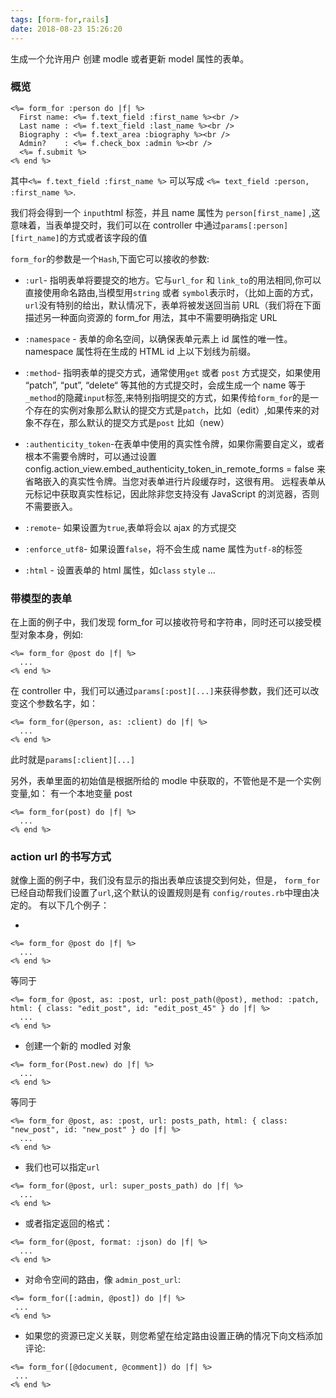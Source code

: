 ```yaml
---
tags: [form-for,rails]
date: 2018-08-23 15:26:20
---
```


生成一个允许用户 创建 modle 或者更新 model 属性的表单。

### 概览

```erb
<%= form_for :person do |f| %>
  First name: <%= f.text_field :first_name %><br />
  Last name : <%= f.text_field :last_name %><br />
  Biography : <%= f.text_area :biography %><br />
  Admin?    : <%= f.check_box :admin %><br />
  <%= f.submit %>
<% end %>
```

其中`<%= f.text_field :first_name %>` 可以写成 `<%= text_field :person, :first_name %>`.

我们将会得到一个 `input`html 标签，并且 name 属性为 `person[first_name]` ,这意味着，当表单提交时，我们可以在 controller 中通过`params[:person][firt_name]`的方式或者该字段的值

`form_for`的参数是一个`Hash`,下面它可以接收的参数:

- `:url`- 指明表单将要提交的地方。它与`url_for` 和 `link_to`的用法相同,你可以直接使用命名路由,当模型用`string` 或者 `symbol`表示时，（比如上面的方式，`url`没有特别的给出，默认情况下，表单将被发送回当前 URL（我们将在下面描述另一种面向资源的 form_for 用法，其中不需要明确指定 URL

- `:namespace` - 表单的命名空间，以确保表单元素上 id 属性的唯一性。 namespace 属性将在生成的 HTML id 上以下划线为前缀。

- `:method`- 指明表单的提交方式，通常使用`get` 或者 `post` 方式提交，如果使用 “patch”, “put”, “delete“ 等其他的方式提交时，会成生成一个 name 等于`_method`的隐藏`input`标签,来特别指明提交的方式，如果传给`form_for`的是一个存在的实例对象那么默认的提交方式是`patch`，比如（edit）,如果传来的对象不存在，那么默认的提交方式是`post` 比如（new）

- `:authenticity_token`-在表单中使用的真实性令牌，如果你需要自定义，或者根本不需要令牌时，可以通过设置 config.action_view.embed_authenticity_token_in_remote_forms = false 来省略嵌入的真实性令牌。当您对表单进行片段缓存时，这很有用。 远程表单从元标记中获取真实性标记，因此除非您支持没有 JavaScript 的浏览器，否则不需要嵌入。

- `:remote`- 如果设置为`true`,表单将会以 ajax 的方式提交

- `:enforce_utf8`- 如果设置`false`，将不会生成 name 属性为`utf-8`的标签

- `:html` - 设置表单的 html 属性，如`class` `style` ...

### 带模型的表单

在上面的例子中，我们发现 form_for 可以接收符号和字符串，同时还可以接受模型对象本身，例如:

```erb
<%= form_for @post do |f| %>
  ...
<% end %>
```

在 controller 中，我们可以通过`params[:post][...]`来获得参数，我们还可以改变这个参数名字，如：

```erb
<%= form_for(@person, as: :client) do |f| %>
  ...
<% end %>
```

此时就是`params[:client][...]`

另外，表单里面的初始值是根据所给的 modle 中获取的，不管他是不是一个实例变量,如： 有一个本地变量 post

```erb
<%= form_for(post) do |f| %>
  ...
<% end %>
```

### action url 的书写方式

就像上面的例子中，我们没有显示的指出表单应该提交到何处，但是， `form_for`已经自动帮我们设置了`url`,这个默认的设置规则是有 `config/routes.rb`中理由决定的。
有以下几个例子：

-

```erb
<%= form_for @post do |f| %>
  ...
<% end %>
```

等同于

```erb
<%= form_for @post, as: :post, url: post_path(@post), method: :patch, html: { class: "edit_post", id: "edit_post_45" } do |f| %>
  ...
<% end %>
```

- 创建一个新的 modled 对象

```erb
<%= form_for(Post.new) do |f| %>
  ...
<% end %>
```

等同于

```erb
<%= form_for @post, as: :post, url: posts_path, html: { class: "new_post", id: "new_post" } do |f| %>
  ...
<% end %>
```

- 我们也可以指定`url`

```erb
<%= form_for(@post, url: super_posts_path) do |f| %>
  ...
<% end %>
```

- 或者指定返回的格式：

```erb
<%= form_for(@post, format: :json) do |f| %>
  ...
<% end %>
```

- 对命令空间的路由，像 `admin_post_url`:

```erb
<%= form_for([:admin, @post]) do |f| %>
 ...
<% end %>
```

- 如果您的资源已定义关联，则您希望在给定路由设置正确的情况下向文档添加评论:

```erb
<%= form_for([@document, @comment]) do |f| %>
 ...
<% end %>
```
